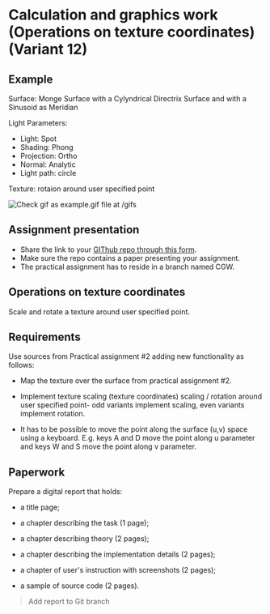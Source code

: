 # Calculation and graphics work (Operations on texture coordinates) (Variant 12)

## Example

Surface: Monge Surface with a Cylyndrical Directrix Surface and with a Sinusoid as Meridian

Light Parameters:

- Light: Spot
- Shading: Phong
- Projection: Ortho
- Normal: Analytic
- Light path: circle

Texture: rotaion around user specified point

![Check gif as example.gif file at /gifs](/gifs/example.gif)

## Assignment presentation

- Share the link to your [GIThub repo through this form](https://docs.google.com/forms/d/e/1FAIpQLSfxecmTdXXWplnhHvUgooEjpvjqJZm_wehC9nhdEmTO5D15og/viewform).
- Make sure the repo contains a paper presenting your assignment.
- The practical assignment has to reside in a branch named CGW.

## Operations on texture coordinates

Scale and rotate a texture around user specified point.

## Requirements

Use sources from Practical assignment #2 adding new functionality as follows:

- Map the texture over the surface from practical assignment #2.

- Implement texture scaling (texture coordinates) scaling / rotation around user specified point- odd variants implement scaling, even variants implement rotation.

- It has to be possible to move the point along the surface (u,v) space using a keyboard. E.g. keys A and D move the point along u parameter and keys W and S move the point along v parameter.

## Paperwork

Prepare a digital report that holds:

- a title page;

- a chapter describing the task (1 page);

- a chapter describing theory (2 pages);

- a chapter describing the implementation details (2 pages);

- a chapter of user's instruction with screenshots (2 pages);

- a sample of source code (2 pages).

> Add report to Git branch
